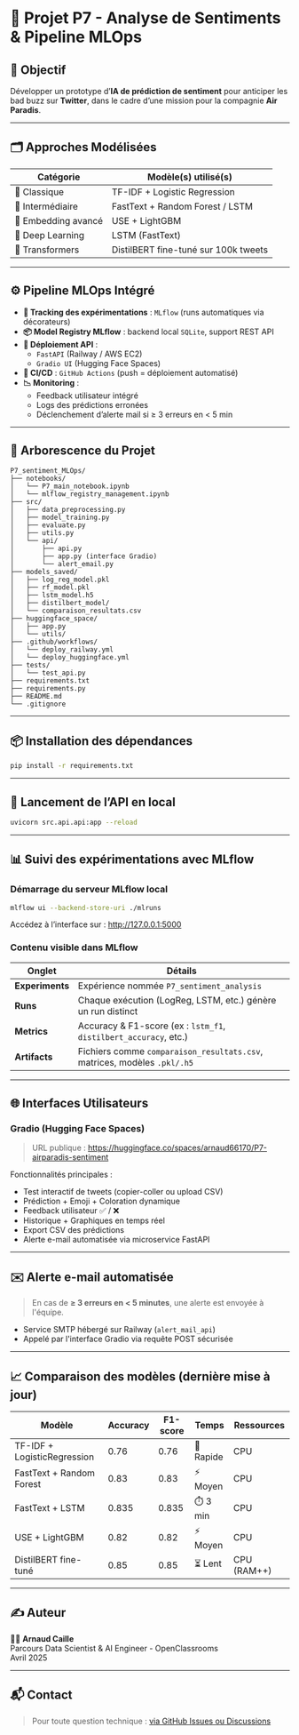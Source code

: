 # 🧠 Projet P7 - Analyse de Sentiments & Pipeline MLOps

## 🎯 Objectif
Développer un prototype d’**IA de prédiction de sentiment** pour anticiper les bad buzz sur **Twitter**, dans le cadre d’une mission pour la compagnie **Air Paradis**.

---

## 🗂️ Approches Modélisées

| Catégorie             | Modèle(s) utilisé(s)                              |
|----------------------|----------------------------------------------------|
| 🔹 Classique          | TF-IDF + Logistic Regression                      |
| 🔸 Intermédiaire      | FastText + Random Forest / LSTM                   |
| 🔸 Embedding avancé   | USE + LightGBM                                    |
| 🧠 Deep Learning      | LSTM (FastText)                                    |
| 🧠 Transformers       | DistilBERT fine-tuné sur 100k tweets              |

---

## ⚙️ Pipeline MLOps Intégré

- **🧪 Tracking des expérimentations** : `MLflow` (runs automatiques via décorateurs)
- **📦 Model Registry MLflow** : backend local `SQLite`, support REST API
- **🚀 Déploiement API** :
  - `FastAPI` (Railway / AWS EC2)
  - `Gradio UI` (Hugging Face Spaces)
- **🔁 CI/CD** : `GitHub Actions` (push = déploiement automatisé)
- **📉 Monitoring** :
  - Feedback utilisateur intégré
  - Logs des prédictions erronées
  - Déclenchement d’alerte mail si ≥ 3 erreurs en < 5 min

---

## 🧱 Arborescence du Projet

```
P7_sentiment_MLOps/
├── notebooks/
│   └── P7_main_notebook.ipynb
│   └── mlflow_registry_management.ipynb
├── src/
│   ├── data_preprocessing.py
│   ├── model_training.py
│   ├── evaluate.py
│   ├── utils.py
│   └── api/
│       ├── api.py
│       ├── app.py (interface Gradio)
│       └── alert_email.py
├── models_saved/
│   ├── log_reg_model.pkl
│   ├── rf_model.pkl
│   ├── lstm_model.h5
│   ├── distilbert_model/
│   └── comparaison_resultats.csv
├── huggingface_space/
│   ├── app.py
│   └── utils/
├── .github/workflows/
│   └── deploy_railway.yml
│   └── deploy_huggingface.yml
├── tests/
│   └── test_api.py
├── requirements.txt
├── requirements.py
├── README.md
└── .gitignore
```

---

## 📦 Installation des dépendances

```bash
pip install -r requirements.txt
```

---

## 🚀 Lancement de l’API en local

```bash
uvicorn src.api.api:app --reload
```

---

## 📊 Suivi des expérimentations avec MLflow

### Démarrage du serveur MLflow local

```bash
mlflow ui --backend-store-uri ./mlruns
```

Accédez à l’interface sur : http://127.0.0.1:5000

### Contenu visible dans MLflow

| Onglet           | Détails                                                                 |
|------------------|-------------------------------------------------------------------------|
| **Experiments**  | Expérience nommée `P7_sentiment_analysis`                               |
| **Runs**         | Chaque exécution (LogReg, LSTM, etc.) génère un run distinct            |
| **Metrics**      | Accuracy & F1-score (ex : `lstm_f1`, `distilbert_accuracy`, etc.)       |
| **Artifacts**    | Fichiers comme `comparaison_resultats.csv`, matrices, modèles `.pkl/.h5`|

---

## 🌐 Interfaces Utilisateurs

### Gradio (Hugging Face Spaces)

> URL publique : https://huggingface.co/spaces/arnaud66170/P7-airparadis-sentiment

Fonctionnalités principales :
- Test interactif de tweets (copier-coller ou upload CSV)
- Prédiction + Emoji + Coloration dynamique
- Feedback utilisateur ✅ / ❌
- Historique + Graphiques en temps réel
- Export CSV des prédictions
- Alerte e-mail automatisée via microservice FastAPI

---

## ✉️ Alerte e-mail automatisée

> En cas de **≥ 3 erreurs en < 5 minutes**, une alerte est envoyée à l'équipe.

- Service SMTP hébergé sur Railway (`alert_mail_api`)
- Appelé par l'interface Gradio via requête POST sécurisée

---

## 📈 Comparaison des modèles (dernière mise à jour)

| Modèle                    | Accuracy | F1-score | Temps       | Ressources |
|---------------------------|----------|----------|-------------|------------|
| TF-IDF + LogisticRegression | 0.76     | 0.76     | 💨 Rapide    | CPU        |
| FastText + Random Forest   | 0.83     | 0.83     | ⚡ Moyen     | CPU        |
| FastText + LSTM            | 0.835    | 0.835    | ⏱️ 3 min     | CPU        |
| USE + LightGBM             | 0.82     | 0.82     | ⚡ Moyen     | CPU        |
| DistilBERT fine-tuné       | 0.85     | 0.85     | ⏳ Lent      | CPU (RAM++)|

---

## ✍️ Auteur

👨‍💻 **Arnaud Caille**  
Parcours Data Scientist & AI Engineer - OpenClassrooms  
Avril 2025

---

## 📬 Contact

> Pour toute question technique : [via GitHub Issues ou Discussions](https://github.com/Arnaud66170/P7_sentiment_MLOps)